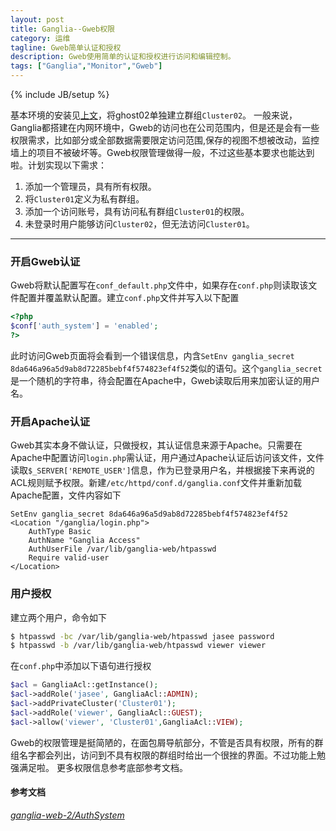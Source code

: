 ```yaml
---
layout: post
title: Ganglia--Gweb权限
category: 运维
tagline: Gweb简单认证和授权
description: Gweb使用简单的认证和授权进行访问和编辑控制。
tags: ["Ganglia","Monitor","Gweb"]
---
```

{% include JB/setup %}

基本环境的安装见[上文][1]，将ghost02单独建立群组`Cluster02`。
一般来说，Ganglia都搭建在内网环境中，Gweb的访问也在公司范围内，但是还是会有一些权限需求，比如部分或全部数据需要限定访问范围,保存的视图不想被改动，监控墙上的项目不被破坏等。Gweb权限管理做得一般，不过这些基本要求也能达到啦。计划实现以下需求：

1. 添加一个管理员，具有所有权限。
2. 将`Cluster01`定义为私有群组。
3. 添加一个访问账号，具有访问私有群组`Cluster01`的权限。
4. 未登录时用户能够访问`Cluster02`，但无法访问`Cluster01`。

------

### 开启Gweb认证
Gweb将默认配置写在`conf_default.php`文件中，如果存在`conf.php`则读取该文件配置并覆盖默认配置。建立`conf.php`文件并写入以下配置

```php
<?php
$conf['auth_system'] = 'enabled';
?>
```

此时访问Gweb页面将会看到一个错误信息，内含`SetEnv ganglia_secret 8da646a96a5d9ab8d72285bebf4f574823ef4f52`类似的语句。这个`ganglia_secret`是一个随机的字符串，待会配置在Apache中，Gweb读取后用来加密认证的用户名。

### 开启Apache认证
Gweb其实本身不做认证，只做授权，其认证信息来源于Apache。只需要在Apache中配置访问`login.php`需认证，用户通过Apache认证后访问该文件，文件读取`$_SERVER['REMOTE_USER']`信息，作为已登录用户名，并根据接下来再说的ACL规则赋予权限。新建`/etc/httpd/conf.d/ganglia.conf`文件并重新加载Apache配置，文件内容如下

```
SetEnv ganglia_secret 8da646a96a5d9ab8d72285bebf4f574823ef4f52
<Location "/ganglia/login.php">
    AuthType Basic
    AuthName "Ganglia Access"
    AuthUserFile /var/lib/ganglia-web/htpasswd
    Require valid-user
</Location>
```

### 用户授权
建立两个用户，命令如下

```sh
$ htpasswd -bc /var/lib/ganglia-web/htpasswd jasee password
$ htpasswd -b /var/lib/ganglia-web/htpasswd viewer viewer
```

在`conf.php`中添加以下语句进行授权

```php
$acl = GangliaAcl::getInstance();
$acl->addRole('jasee', GangliaAcl::ADMIN);
$acl->addPrivateCluster('Cluster01');
$acl->addRole('viewer', GangliaAcl::GUEST);
$acl->allow('viewer', 'Cluster01',GangliaAcl::VIEW);
```

Gweb的权限管理是挺简陋的，在面包屑导航部分，不管是否具有权限，所有的群组名字都会列出，访问到不具有权限的群组时给出一个很挫的界面。不过功能上勉强满足啦。
更多权限信息参考底部参考文档。

#### 参考文档
*[ganglia-web-2/AuthSystem][2]*


[1]: /2014/02/13/use-ganglia-install/
[2]: http://sourceforge.net/apps/trac/ganglia/wiki/ganglia-web-2/AuthSystem
